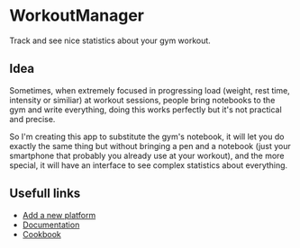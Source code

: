 # WorkoutManager

Track and see nice statistics about your gym workout.

## Idea

Sometimes, when extremely focused in progressing load (weight, rest time, intensity or similiar) at workout sessions, people bring notebooks to the gym and write everything, doing this works perfectly but it's not practical and precise.

So I'm creating this app to substitute the gym's notebook, it will let you do exactly the same thing but without bringing a pen and a notebook (just your smartphone that probably you already use at your workout), and the more special, it will have an interface to see complex statistics about everything.

## Usefull links

- [Add a new platform](https://docs.flutter.dev/platform-integration/desktop#add-desktop-support-to-an-existing-flutter-app)
- [Documentation](https://docs.flutter.dev/)
- [Cookbook](https://docs.flutter.dev/cookbook)